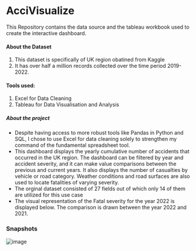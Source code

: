 # AcciVisualize

This Repository contains the data source and the tableau workbook used to create the interactive dashboard.


#### About the Dataset
1) This dataset is specifically of UK region obatined from Kaggle 
2) It has over half a million records collected over the time period 2019-2022.

#### Tools used: 
1) Excel for Data Cleaning 
2) Tableau for Data Visualisation and Analysis

##### About the project
- Despite having access to more robust tools like Pandas in Python and SQL, I chose to use Excel for data cleaning solely to strengthen my command of the fundamental spreadsheet tool.
- This dashboard displays the yearly cumulative number of accidents that occurred in the UK region. The dashboard can be filtered by year and accident severity, and it can make value comparisons between the previous and current years. It also displays the number of casualties by vehicle or road category. Weather conditions and road surfaces are also used to locate fatalities of varying severity. 
- The orginal dataset consisted of 27 fields out of which only 14 of them are utilized for this use case
- The visual representation of the Fatal severity for the year 2022 is displayed below. The comparison is drawn between the year 2022 and 2021.

<h3>Snapshots</h3>

![image](https://github.com/aayushdewangan11/AcciVisualize-Road-Accident-Insights-/assets/79148304/228cdf65-6f91-4d49-ba94-84ecc68947c4)
